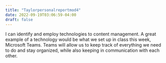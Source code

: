 ```yaml
---
title: "Taylorpersonalreportmod4"
date: 2022-09-19T03:06:59-04:00
draft: false
---
```


<html>
<body>
<p>I can identify and employ technologies to content management. A great example of a technology would be what we set up in class this week, Microsoft Teams. Teams will allow us to keep track of everything we need to do and stay organized, while also keeping in communication with each other.</p>
</body>
</html>